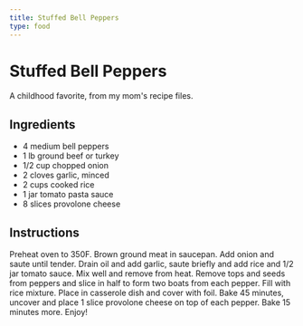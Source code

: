 ```yaml
---
title: Stuffed Bell Peppers
type: food
---
```

# Stuffed Bell Peppers

A childhood favorite, from my mom's recipe files.

## Ingredients

- 4 medium bell peppers
- 1 lb ground beef or turkey
- 1/2 cup chopped onion
- 2 cloves garlic, minced
- 2 cups cooked rice
- 1 jar tomato pasta sauce
- 8 slices provolone cheese

## Instructions

Preheat oven to 350F. Brown ground meat in saucepan. Add onion and saute until tender. Drain oil and add garlic, saute briefly and add rice and 1/2 jar tomato sauce. Mix well and remove from heat. Remove tops and seeds from peppers and slice in half to form two boats from each pepper. Fill with rice mixture. Place in casserole dish and cover with foil. Bake 45 minutes, uncover and place 1 slice provolone cheese on top of each pepper. Bake 15 minutes more. Enjoy!
